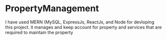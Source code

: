 # PropertyManagement
 I have used MERN (MySQL, ExpressJs, ReactJs, and Node for devloping this project. it manages and keep account for property and services that are required to maintain the property
